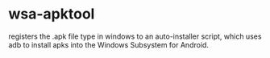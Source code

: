 # wsa-apktool
registers the .apk file type in windows to an auto-installer script, which uses adb to install apks into the Windows Subsystem for Android.
